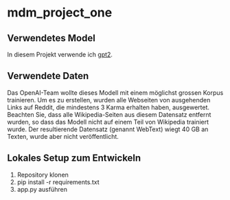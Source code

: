 # mdm_project_one

## Verwendetes Model
In diesem Projekt verwende ich [gpt2](https://huggingface.co/gpt2).

## Verwendete Daten
Das OpenAI-Team wollte dieses Modell mit einem möglichst grossen Korpus trainieren. Um es zu erstellen, wurden alle Webseiten von ausgehenden Links auf Reddit, die mindestens 3 Karma erhalten haben, ausgewertet. Beachten Sie, dass alle Wikipedia-Seiten aus diesem Datensatz entfernt wurden, so dass das Modell nicht auf einem Teil von Wikipedia trainiert wurde. Der resultierende Datensatz (genannt WebText) wiegt 40 GB an Texten, wurde aber nicht veröffentlicht.

## Lokales Setup zum Entwickeln
1. Repository klonen
2. pip install -r requirements.txt
3. app.py ausführen
